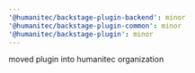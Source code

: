 ```yaml
---
'@humanitec/backstage-plugin-backend': minor
'@humanitec/backstage-plugin-common': minor
'@humanitec/backstage-plugin': minor
---
```


moved plugin into humanitec organization
